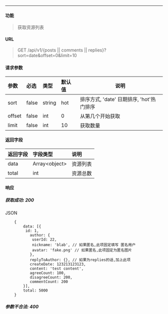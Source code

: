 -----------

#### 功能

> 获取资源列表

#### URL

> GET /api/v1/{posts || comments || replies}?sort=date&offset=0&limit=10

#### 请求参数

|参数|必选|类型|默认值|说明|
|:----- |:-------|:-----|:-----|----- |
|sort |false |string|hot|排序方式, 'date' 日期排序, 'hot'热门排序|
|offset| false| int| 0| 从第几个开始获取|
|limit| false| int| 10| 获取数量|

#### 返回字段

|返回字段|字段类型|说明 |
|:----- |:------|:----------------------------- |
| data | Array\<object> | 资源列表 |
| total | int | 资源总数 |

#### 响应
##### 获取成功: 200
JSON
```
    {
        data: [{
         id: 1,
	       author: {
	        userId: 22,
	        nickname: 'blab', // 如果匿名,此项固定填写 匿名用户
	        avatar: 'fake.png' // 如果匿名,此项固定为匿名图片
	       },
	       replyToAuthor: {}, // 如果为replies的话,加上此项
	       createDate: 123213123123,
	       content: 'test content',
	       agreeCount: 100,
	       disagreeCount: 200,
	       commentCount: 200
        }],
        total: 5000
    }
```
##### 参数不合法: 400
